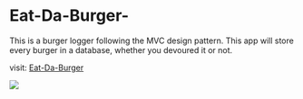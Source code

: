# Eat-Da-Burger-
This is a burger logger following the MVC design pattern. This app will store every burger in a database, whether you devoured it or not.


visit: <a href="https://boiling-retreat-39401.herokuapp.com/" target="_blank">Eat-Da-Burger</a>

<img src="./Assets/images/.png">

